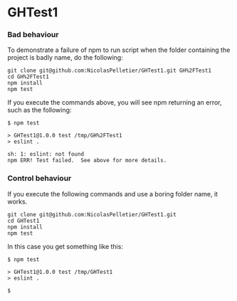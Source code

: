 GHTest1
=======

### Bad behaviour
To demonstrate a failure of npm to run script when the folder containing the project is badly name, do the following:

```
git clone git@github.com:NicolasPelletier/GHTest1.git GH%2FTest1
cd GH%2FTest1
npm install
npm test
```

If you execute the commands above, you will see npm returning an error, such as the following:
```
$ npm test

> GHTest1@1.0.0 test /tmp/GH%2FTest1
> eslint .

sh: 1: eslint: not found
npm ERR! Test failed.  See above for more details.
```



### Control behaviour
If you execute the following commands and use a boring folder name, it works.


```
git clone git@github.com:NicolasPelletier/GHTest1.git
cd GHTest1
npm install
npm test
```

In this case you get something like this:
```
$ npm test

> GHTest1@1.0.0 test /tmp/GHTest1
> eslint .

$
```
